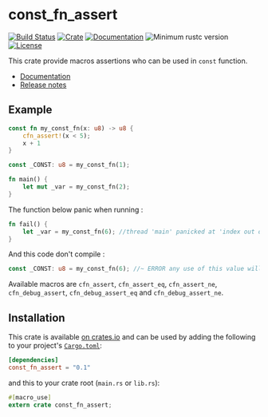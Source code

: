 # const_fn_assert

[![Build Status](https://travis-ci.com/powlpy/const_fn_assert.svg?branch=master)](https://travis-ci.com/powlpy/const_fn_assert)
[![Crate](https://img.shields.io/crates/v/const_fn_assert.svg)](https://crates.io/crates/const_fn_assert)
[![Documentation](https://docs.rs/const_fn_assert/badge.svg)](https://docs.rs/const_fn_assert)
![Minimum rustc version](https://img.shields.io/badge/rustc-1.31+-yellow.svg)
[![License](https://img.shields.io/crates/l/const_fn_assert.svg)](https://github.com/powlpy/const_fn_assert/blob/master/LICENSE)

This crate provide macros assertions who can be used in `const` function.

- [Documentation](https://docs.rs/const_fn_assert)
- [Release notes](https://github.com/powlpy/const_fn_assert/releases)

## Example

```rust
const fn my_const_fn(x: u8) -> u8 {
    cfn_assert!(x < 5);
    x + 1
}

const _CONST: u8 = my_const_fn(1);

fn main() {
    let mut _var = my_const_fn(2);
}
```

The function below panic when running :
```rust
fn fail() {
    let _var = my_const_fn(6); //thread 'main' panicked at 'index out of bounds: the len is 1 but the index is 1'
}
```
And this code don't compile :
```rust
const _CONST: u8 = my_const_fn(6); //~ ERROR any use of this value will cause an error
```

Available macros are `cfn_assert`, `cfn_assert_eq`, `cfn_assert_ne`, `cfn_debug_assert`, `cfn_debug_assert_eq` and `cfn_debug_assert_ne`.

## Installation

This crate is available
[on crates.io](https://crates.io/crates/const_fn_assert) and can be used by
adding the following to your project's
[`Cargo.toml`](https://doc.rust-lang.org/cargo/reference/manifest.html):

```toml
[dependencies]
const_fn_assert = "0.1"
```

and this to your crate root (`main.rs` or `lib.rs`):

```rust
#[macro_use]
extern crate const_fn_assert;
```

